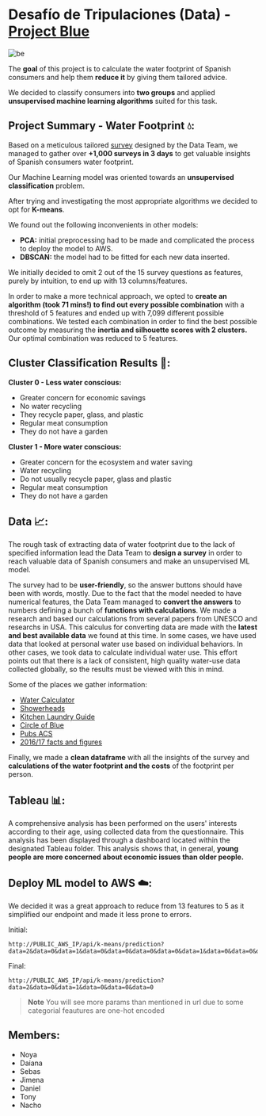 # Desafío de Tripulaciones (Data) - <a href="https://lahuelladelagua.netlify.app" target="blank">Project Blue</a>
<img src="https://github.com/IgnacioGB1990/Data_Desafio/assets/55360078/f9c42553-192e-4d8e-a1b1-ca452c81cd59" alt="be" />

<!--
<a href="https://lahuelladelagua.netlify.app/" > <img src="https://github.com/IgnacioGB1990/Data_Desafio/assets/55360078/f9c42553-192e-4d8e-a1b1-ca452c81cd59" alt="be" /> </a>
-->

The **goal** of this project is to calculate the water footprint of Spanish consumers and help them **reduce it** by giving them tailored advice.

We decided to classify consumers into **two groups** and applied **unsupervised machine learning algorithms** suited for this task.





## Project Summary - Water Footprint 💧:

Based on a meticulous tailored <a target="_blank" href="https://form.typeform.com/to/zCsmiPAp">survey</a> designed by the Data Team, we managed to gather over **+1,000 surveys in 3 days** to get valuable insights of Spanish consumers water footprint.

Our Machine Learning model was oriented towards an **unsupervised classification** problem.

After trying and investigating the most appropriate algorithms we decided to opt for **K-means**.

We found out the following inconvenients in other models:
* **PCA:** initial preprocessing had to be made and complicated the process to deploy the model to AWS. 
* **DBSCAN:** the model had to be fitted for each new data inserted.

We initially decided to omit 2 out of the 15 survey questions as features, purely by intuition, to end up with 13 columns/features.

In order to make a more technical approach, we opted to **create an algorithm (took 71 mins!) to find out every possible combination** with a threshold of 5 features and ended up with 7,099 different possible combinations. We tested each combination in order to find the best possible outcome by measuring the **inertia and silhouette scores with 2 clusters.** Our optimal combination was reduced to 5 features. 

## Cluster Classification Results 👥:

**Cluster 0 - Less water conscious:**
* Greater concern for economic savings
* No water recycling
* They recycle paper, glass, and plastic
* Regular meat consumption
* They do not have a garden

**Cluster 1 - More water conscious:**
* Greater concern for the ecosystem and water saving 
* Water recycling
* Do not usually recycle paper, glass and plastic
* Regular meat consumption
* They do not have a garden

## Data 📈:

The rough task of extracting data of water footprint due to the lack of specified information lead the Data Team to **design a survey** in order to reach valuable data of Spanish consumers and make an unsupervised ML model.

The survey had to be **user-friendly**, so the answer buttons should have been with words, mostly. Due to the fact that the model needed to have numerical features, the Data Team managed to **convert the answers** to numbers defining a bunch of **functions with calculations**. We made a research and based our calculations from several papers from UNESCO and researchs in USA. This calculus for converting data are made with the **latest and best available data** we found at this time. In some cases, we have used data that looked at personal water use based on individual behaviors. In other cases, we took data to calculate individual water use. This effort points out that there is a lack of consistent, high quality water-use data collected globally, so the results must be viewed with this in mind.

Some of the places we gather information:

* <a href="https://www.watercalculator.org/wp-content/uploads/2020/04/WFC-Methodology-August-2020.pdf" target="blank">Water Calculator</a>
* <a href="https://www.watercalculator.org/wp-content/uploads/2020/04/WFC-Methodology-August-2020.pdf" target="blank">Showerheads</a>
* <a href="https://www.watercalculator.org/wp-content/uploads/2020/04/WFC-Methodology-August-2020.pdf" target="blank">Kitchen Laundry Guide</a>
* <a href="https://www.watercalculator.org/wp-content/uploads/2020/04/WFC-Methodology-August-2020.pdf" target="blank">Circle of Blue</a>
* <a href="https://www.watercalculator.org/wp-content/uploads/2020/04/WFC-Methodology-August-2020.pdf" target="blank">Pubs ACS</a>
* <a href="https://www.watercalculator.org/wp-content/uploads/2020/04/WFC-Methodology-August-2020.pdf" target="blank">2016/17 facts and figures</a>


<!--
~~~
- https://www.watercalculator.org/wp-content/uploads/2020/04/WFC-Methodology-August-2020.pdf
- https://www.epa.gov/watersense/showerheads
- https://www.epa.gov/sites/default/files/2017-10/documents/ws-commercialbuildings-waterscore-residential-kitchen-laundry-guide.pdf
- https://www.circleofblue.org/wp-content/uploads/2016/04/WRF_REU2016.pdf
- https://pubs.acs.org/doi/full/10.1021/es800367m
- https://www.epa.gov/sites/default/files/2019-11/documents/2016_and_2017_facts_and_figures_data_tables_0.pdf
~~~
-->
Finally, we made a **clean dataframe** with all the insights of the survey and **calculations of the water footprint and the costs** of the footprint per person.


## Tableau 📊:

A comprehensive analysis has been performed on the users' interests according to their age, using  collected data from the questionnaire. This analysis has been displayed through a dashboard located within the designated Tableau folder. This analysis shows that, in general, **young people are more concerned about economic issues than older people.**

## Deploy ML model to AWS ☁️:

We decided it was a great approach to reduce from 13 features to 5 as it simplified our endpoint and made it less prone to errors.

Initial:
~~~
http://PUBLIC_AWS_IP/api/k-means/prediction?data=2&data=0&data=1&data=0&data=0&data=0&data=0&data=1&data=0&data=0&data=1&data=1&data=0&data=0&data=1&data=1&data=0
~~~

Final:
~~~
http://PUBLIC_AWS_IP/api/k-means/prediction?data=2&data=0&data=1&data=0&data=0&data=0
~~~


> **Note**
> You will see more params than mentioned in url due to some categorial feautures are one-hot encoded








## Members:

* Noya
* Daiana
* Sebas
* Jimena
* Daniel
* Tony
* Nacho
